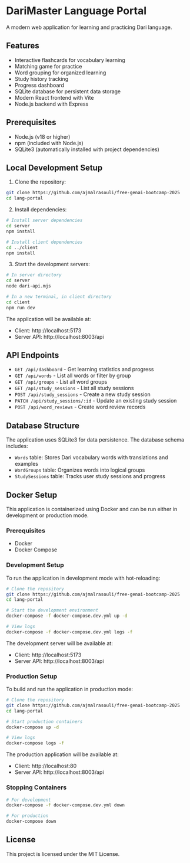 # DariMaster Language Portal

A modern web application for learning and practicing Dari language.

## Features

- Interactive flashcards for vocabulary learning
- Matching game for practice
- Word grouping for organized learning
- Study history tracking
- Progress dashboard
- SQLite database for persistent data storage
- Modern React frontend with Vite
- Node.js backend with Express

## Prerequisites

- Node.js (v18 or higher)
- npm (included with Node.js)
- SQLite3 (automatically installed with project dependencies)

## Local Development Setup

1. Clone the repository:
```bash
git clone https://github.com/ajmalrasouli/free-genai-bootcamp-2025
cd lang-portal
```

2. Install dependencies:
```bash
# Install server dependencies
cd server
npm install

# Install client dependencies
cd ../client
npm install
```

3. Start the development servers:
```bash
# In server directory
cd server
node dari-api.mjs

# In a new terminal, in client directory
cd client
npm run dev
```

The application will be available at:
- Client: http://localhost:5173
- Server API: http://localhost:8003/api

## API Endpoints

- `GET /api/dashboard` - Get learning statistics and progress
- `GET /api/words` - List all words or filter by group
- `GET /api/groups` - List all word groups
- `GET /api/study_sessions` - List all study sessions
- `POST /api/study_sessions` - Create a new study session
- `PATCH /api/study_sessions/:id` - Update an existing study session
- `POST /api/word_reviews` - Create word review records

## Database Structure

The application uses SQLite3 for data persistence. The database schema includes:

- `Words` table: Stores Dari vocabulary words with translations and examples
- `WordGroups` table: Organizes words into logical groups
- `StudySessions` table: Tracks user study sessions and progress

## Docker Setup

This application is containerized using Docker and can be run either in development or production mode.

### Prerequisites

- Docker
- Docker Compose

### Development Setup

To run the application in development mode with hot-reloading:

```bash
# Clone the repository
git clone https://github.com/ajmalrasouli/free-genai-bootcamp-2025
cd lang-portal

# Start the development environment
docker-compose -f docker-compose.dev.yml up -d

# View logs
docker-compose -f docker-compose.dev.yml logs -f
```

The development server will be available at:
- Client: http://localhost:5173
- Server API: http://localhost:8003/api

### Production Setup

To build and run the application in production mode:

```bash
# Clone the repository
git clone https://github.com/ajmalrasouli/free-genai-bootcamp-2025
cd lang-portal

# Start production containers
docker-compose up -d

# View logs
docker-compose logs -f
```

The production application will be available at:
- Client: http://localhost:80
- Server API: http://localhost:8003/api

### Stopping Containers

```bash
# For development
docker-compose -f docker-compose.dev.yml down

# For production
docker-compose down
```

## License

This project is licensed under the MIT License.
